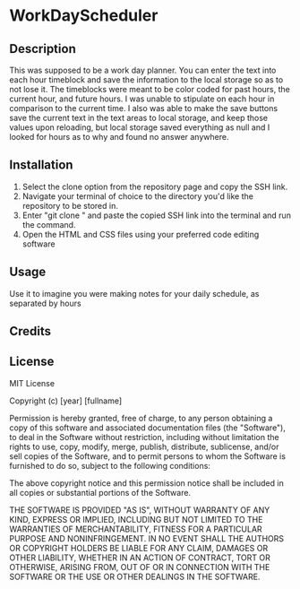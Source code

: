 # WorkDayScheduler

## Description
This was supposed to be a work day planner. You can enter the text into each hour timeblock and save the information to the local storage so as to not lose it. The timeblocks were meant to be color coded for past hours, the current hour, and future hours. I was unable to stipulate on each hour in comparison to the current time. I also was able to make the save buttons save the current text in the text areas to local storage, and keep those values upon reloading, but local storage saved everything as null and I looked for hours as to why and found no answer anywhere.

## Installation
1. Select the clone option from the repository page and copy the SSH link.
2. Navigate your terminal of choice to the directory you'd like the repository to be stored in.
3. Enter "git clone " and paste the copied SSH link into the terminal and run the command.
4. Open the HTML and CSS files using your preferred code editing software

## Usage
Use it to imagine you were making notes for your daily schedule, as separated by hours

## Credits

## License
MIT License

Copyright (c) [year] [fullname]

Permission is hereby granted, free of charge, to any person obtaining a copy
of this software and associated documentation files (the "Software"), to deal
in the Software without restriction, including without limitation the rights
to use, copy, modify, merge, publish, distribute, sublicense, and/or sell
copies of the Software, and to permit persons to whom the Software is
furnished to do so, subject to the following conditions:

The above copyright notice and this permission notice shall be included in all
copies or substantial portions of the Software.

THE SOFTWARE IS PROVIDED "AS IS", WITHOUT WARRANTY OF ANY KIND, EXPRESS OR
IMPLIED, INCLUDING BUT NOT LIMITED TO THE WARRANTIES OF MERCHANTABILITY,
FITNESS FOR A PARTICULAR PURPOSE AND NONINFRINGEMENT. IN NO EVENT SHALL THE
AUTHORS OR COPYRIGHT HOLDERS BE LIABLE FOR ANY CLAIM, DAMAGES OR OTHER
LIABILITY, WHETHER IN AN ACTION OF CONTRACT, TORT OR OTHERWISE, ARISING FROM,
OUT OF OR IN CONNECTION WITH THE SOFTWARE OR THE USE OR OTHER DEALINGS IN THE
SOFTWARE.

